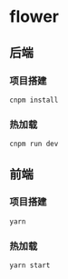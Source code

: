 # flower

## 后端

### 项目搭建

```
cnpm install
```

### 热加载

```
cnpm run dev
```

## 前端

### 项目搭建

```
yarn
```

### 热加载

```
yarn start
```
